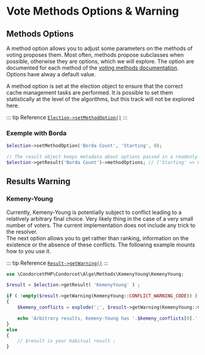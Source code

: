 # Vote Methods Options & Warning

## Methods Options
A method option allows you to adjust some parameters on the methods of voting proposes them. Most often, methods propose subclasses when possible, otherwise they are options, which we will explore. The option are documented for each method of the [voting methods documentation](/gh/VotingMethods). Options have alway a default value.  

A method option is set at the election object to ensure that the correct cache management tasks are performed. It is possible to set them statistically at the level of the algorithms, but this track will not be explored here.

::: tip Reference
[`Election->setMethodOption()`](/api-reference/Election%20Class/public%20Election--setMethodOption) 
:::
### Exemple with Borda
```php
$election->setMethodOption('Borda Count', 'Starting', 0);

// The result object keeps metadata about options passed in a readonly property
$election->getResult('Borda Count')->methodOptions; // ['Starting' => 0]
```

## Results Warning

### Kemeny-Young
Currently, Kemeny-Young is potentially subject to conflict leading to a relatively arbitrary final choice. Very likely thing in the case of a very small number of voters. The current implementation does not include any trick to the resolver.   
The next option allows you to get rather than ranking, information on the existence or the absence of these conflicts. The following example mounts how to you use it.   

::: tip Reference
[`Result->getWarning()`](/api-reference/Result%20Class/public%20Result--getWarning)
:::
```php
use \CondorcetPHP\Condorcet\Algo\Methods\KemenyYoung\KemenyYoung;

$result = $election->getResult( 'KemenyYoung' ) ;

if ( !empty($result->getWarning(KemenyYoung::CONFLICT_WARNING_CODE)) )
{
    $kemeny_conflicts = explode(';', $result->getWarning(KemenyYoung::CONFLICT_WARNING_CODE)[0]['msg']) ;

    echo 'Arbitrary results, Kemeny-Young has '.$kemeny_conflicts[0].' possible solutions at score '.$kemeny_conflicts[1];
}
else
{
	// $result is your habitual result ;
}
``` 